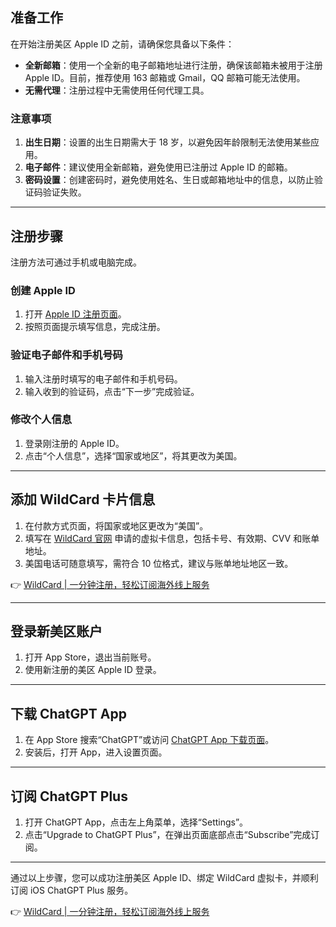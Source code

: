 ## 准备工作

在开始注册美区 Apple ID 之前，请确保您具备以下条件：

- **全新邮箱**：使用一个全新的电子邮箱地址进行注册，确保该邮箱未被用于注册 Apple ID。目前，推荐使用 163 邮箱或 Gmail，QQ 邮箱可能无法使用。
- **无需代理**：注册过程中无需使用任何代理工具。

### 注意事项

1. **出生日期**：设置的出生日期需大于 18 岁，以避免因年龄限制无法使用某些应用。
2. **电子邮件**：建议使用全新邮箱，避免使用已注册过 Apple ID 的邮箱。
3. **密码设置**：创建密码时，避免使用姓名、生日或邮箱地址中的信息，以防止验证码验证失败。

---

## 注册步骤

注册方法可通过手机或电脑完成。

### 创建 Apple ID

1. 打开 [Apple ID 注册页面](https://appleid.apple.com/account)。
2. 按照页面提示填写信息，完成注册。

### 验证电子邮件和手机号码

1. 输入注册时填写的电子邮件和手机号码。
2. 输入收到的验证码，点击“下一步”完成验证。

### 修改个人信息

1. 登录刚注册的 Apple ID。
2. 点击“个人信息”，选择“国家或地区”，将其更改为美国。

---

## 添加 WildCard 卡片信息

1. 在付款方式页面，将国家或地区更改为“美国”。
2. 填写在 [WildCard 官网](https://bit.ly/bewildcard) 申请的虚拟卡信息，包括卡号、有效期、CVV 和账单地址。
3. 美国电话可随意填写，需符合 10 位格式，建议与账单地址地区一致。

👉 [WildCard | 一分钟注册，轻松订阅海外线上服务](https://bit.ly/bewildcard)

---

## 登录新美区账户

1. 打开 App Store，退出当前账号。
2. 使用新注册的美区 Apple ID 登录。

---

## 下载 ChatGPT App

1. 在 App Store 搜索“ChatGPT”或访问 [ChatGPT App 下载页面](https://apps.apple.com/us/app/chatgpt/id6448311069)。
2. 安装后，打开 App，进入设置页面。

---

## 订阅 ChatGPT Plus

1. 打开 ChatGPT App，点击左上角菜单，选择“Settings”。
2. 点击“Upgrade to ChatGPT Plus”，在弹出页面底部点击“Subscribe”完成订阅。

---

通过以上步骤，您可以成功注册美区 Apple ID、绑定 WildCard 虚拟卡，并顺利订阅 iOS ChatGPT Plus 服务。

👉 [WildCard | 一分钟注册，轻松订阅海外线上服务](https://bit.ly/bewildcard)